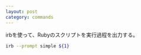 ```yaml
---
layout: post
category: commands
---
```


irbを使って、Rubyのスクリプトを実行過程を出力する。

```sh
irb --prompt simple ${1}
```
